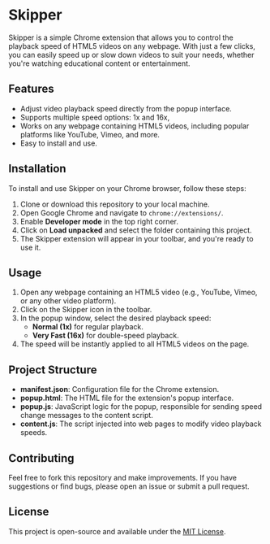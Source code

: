 # Skipper

Skipper is a simple Chrome extension that allows you to control the playback speed of HTML5 videos on any webpage. With just a few clicks, you can easily speed up or slow down videos to suit your needs, whether you're watching educational content or entertainment.

## Features

- Adjust video playback speed directly from the popup interface.
- Supports multiple speed options: 1x and 16x,
- Works on any webpage containing HTML5 videos, including popular platforms like YouTube, Vimeo, and more.
- Easy to install and use.

## Installation

To install and use Skipper on your Chrome browser, follow these steps:

1. Clone or download this repository to your local machine.
2. Open Google Chrome and navigate to `chrome://extensions/`.
3. Enable **Developer mode** in the top right corner.
4. Click on **Load unpacked** and select the folder containing this project.
5. The Skipper extension will appear in your toolbar, and you're ready to use it.

## Usage

1. Open any webpage containing an HTML5 video (e.g., YouTube, Vimeo, or any other video platform).
2. Click on the Skipper icon in the toolbar.
3. In the popup window, select the desired playback speed:
   - **Normal (1x)** for regular playback.
   - **Very Fast (16x)** for double-speed playback.
4. The speed will be instantly applied to all HTML5 videos on the page.

## Project Structure

- **manifest.json**: Configuration file for the Chrome extension.
- **popup.html**: The HTML file for the extension's popup interface.
- **popup.js**: JavaScript logic for the popup, responsible for sending speed change messages to the content script.
- **content.js**: The script injected into web pages to modify video playback speeds.

## Contributing

Feel free to fork this repository and make improvements. If you have suggestions or find bugs, please open an issue or submit a pull request.

## License

This project is open-source and available under the [MIT License](LICENSE).
